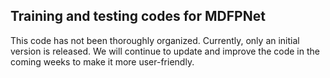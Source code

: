 ## Training and testing codes for MDFPNet

This code has not been thoroughly organized. Currently, only an initial version is released. We will continue to update and improve the code in the coming weeks to make it more user-friendly.


